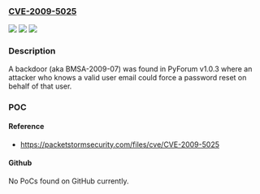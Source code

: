 ### [CVE-2009-5025](https://cve.mitre.org/cgi-bin/cvename.cgi?name=CVE-2009-5025)
![](https://img.shields.io/static/v1?label=Product&message=PyForum&color=blue)
![](https://img.shields.io/static/v1?label=Version&message=v1.0.3%20&color=brightgreen)
![](https://img.shields.io/static/v1?label=Vulnerability&message=Other&color=brightgreen)

### Description

A backdoor (aka BMSA-2009-07) was found in PyForum v1.0.3 where an attacker who knows a valid user email could force a password reset on behalf of that user.

### POC

#### Reference
- https://packetstormsecurity.com/files/cve/CVE-2009-5025

#### Github
No PoCs found on GitHub currently.

